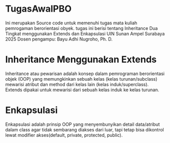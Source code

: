 # TugasAwalPBO
Ini merupakan Source code untuk memenuhi tugas mata kuliah pemrogaman berorientasi obyek. tugas ini berisi tentang Inheritance Dua Tingkat menggunakan Extends dan Enkapsulasi  UIN Sunan Ampel Surabaya 2025 Dosen pengampu: Bayu Adhi Nugroho, Ph. D.

# Inheritance Menggunakan Extends
Inheritance atau pewarisan adalah konsep dalam pemrograman berorientasi objek (OOP) yang memungkinkan sebuah kelas (kelas turunan/subclass) mewarisi atribut dan method dari kelas lain (kelas induk/superclass). Extends dipakai untuk mewarisi dari sebuah kelas induk ke kelas turunan.

# Enkapsulasi
Enkapsulasi adalah prinsip OOP yang menyembunyikan detail data/atribut dalam class agar tidak sembarang diakses dari luar, tapi tetap bisa dikontrol lewat modifier akses(default, private, protected, public).
